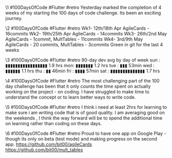 
\1 #100DaysOfCode  #Flutter   #retro
Yesterday marked the completion of 4 weeks of my starting the 100 days of code challenge. Its been an exciting journey.

\2 #100DaysOfCode  #Flutter   #retro
Wk1- 12th/18th Apr AgileCards - 16commits
Wk2- 19th/25th Apr AgileCards - 14commits
Wk3- 26th/2nd May  AgileCards - 1commit, MultTables - 11commits
Wk4- 3rd/9th May  AgileCards - 20 commits, MultTables - 3commits
Green in git for the last 4 weeks


\3 #100DaysOfCode  #Flutter   #retro 
90-day dev avg by day of week
sun  : ▮▮▮▮▮▮▮▮▮▮▮▮▮▮▮▮▮ 1.9 hrs
mon: ▮▮▮▮▮▮▮ 1.2 hrs
tue  : ▮▮▮ 53min
wed : ▮▮▮▮▮▮ 1.1 hrs
thu  : ▮▮ 46min
fri    : ▮▮▮▮ 57min
sat   : ▮▮▮▮▮▮▮▮▮▮▮▮▮▮ 1.7 hrs


\4 #100DaysOfCode  #Flutter   #retro
The most challenging part of the 100 day challenge has been that it only counts the time spent on actually working on the project - on coding. I have struggled to make time to understand the concept or to learn better ways to write code.

\5 #100DaysOfCode  #Flutter   #retro
I think i need at least 2hrs for learning to make sure i am writing code that is of good quality.  I am averaging good on the weekends , I think the way forward will be to spend the additional time on learning rather than coding on these days.

\6 #100DaysOfCode  #Flutter   #retro
Proud to have one app on Google Play - though its only on beta (test mode) and making progress on the second app.
https://github.com/bit00/agileCards  
https://github.com/bit00/mult_tables  